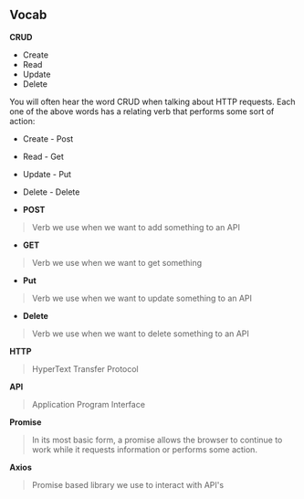 ## Vocab

  **CRUD**
   * Create
   * Read
   * Update
   * Delete

You will often hear the word CRUD when talking about HTTP requests. Each one of the above words has a relating verb that performs some sort of action:

  * Create - Post
  * Read - Get
  * Update - Put
  * Delete - Delete

* **POST**
> Verb we use when we want to add something to an API

* **GET**
> Verb we use when we want to get something

* **Put**
> Verb we use when we want to update something to an API

* **Delete**
> Verb we use when we want to delete something to an API

**HTTP**
> HyperText Transfer Protocol

**API**
> Application Program Interface

**Promise**
> In its most basic form, a promise allows the browser to continue to work while it requests information or performs some action.

**Axios**
> Promise based library we use to interact with API's

